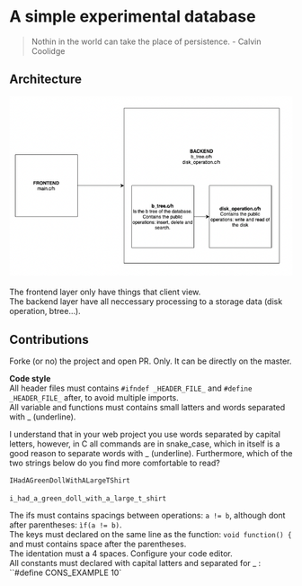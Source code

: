 # A simple experimental database

> Nothin in the world can take the place of persistence. - Calvin Coolidge

## Architecture
   ![github](./assets/architecture.png) <br><br>
   The frontend layer only have things that client view. <br>
   The backend layer have all neccessary processing to a storage data (disk operation, btree...).  <br>

## Contributions
   Forke (or no) the project and open PR. Only. It can be directly on the master.

   **Code style** <br>
   All header files must contains `#ifndef _HEADER_FILE_` and `#define _HEADER_FILE_` after, to avoid multiple imports.<br>
   All variable and functions must contains small latters and words separated  with _ (underline).<br>

   I understand that in your web project you use words separated by capital letters, however, in C all commands are in snake_case, which in itself is a good reason to separate words with _ (underline). Furthermore, which of the two strings below do you find more comfortable to read?
   ```
   IHadAGreenDollWithALargeTShirt
   
   i_had_a_green_doll_with_a_large_t_shirt  

   ```

   The ifs must contains spacings between operations: `a != b`, although dont after parentheses: `ìf(a != b)`.<br>
   The keys must declared on the same line as the function: `void function() {` and must contains space after the parentheses.<br>
   The identation must a 4 spaces. Configure your code editor. <br>
   All constants must declared with capital latters and separated for _ : ``#define CONS_EXAMPLE 10`
